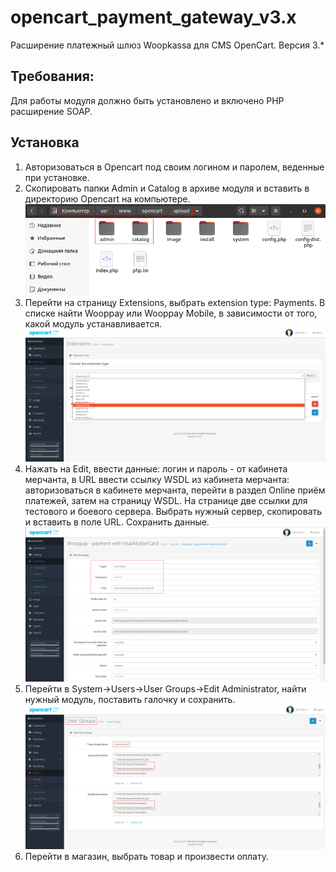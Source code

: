 # opencart_payment_gateway_v3.x
Расширение платежный шлюз Woopkassa для CMS OpenCart. Версия 3.*

## Требования:
Для работы модуля должно быть установлено и включено PHP расширение SOAP.

## Установка
1. Авторизоваться в Opencart под своим логином и паролем, веденные при установке.
2. Скопировать папки Admin и Catalog в архиве модуля и вставить в директорию Opencart на компьютере.
![Alt text](.README/opencart_1.png?raw=true)
3. Перейти на страницу Extensions, выбрать extension type: Payments. В списке найти Wooppay или Wooppay Mobile, в зависимости от того, какой модуль устанавливается.
![Alt text](.README/opencart_2.png?raw=true)
4. Нажать на Edit, ввести данные: логин и пароль - от кабинета мерчанта, в URL ввести ссылку WSDL из кабинета мерчанта: авторизоваться в кабинете мерчанта, перейти в раздел Online приём платежей, затем на страницу WSDL. На странице две ссылки для тестового и боевого сервера. Выбрать нужный сервер, скопировать и вставить в поле URL. Сохранить данные.
![Alt text](.README/opencart_3.png?raw=true)
5. Перейти в System->Users->User Groups->Edit Administrator, найти нужный модуль, поставить галочку и сохранить.
![Alt text](.README/opencart_4.png?raw=true)
6. Перейти в магазин, выбрать товар и произвести оплату.
